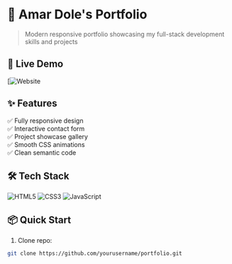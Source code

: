 # 🌟 Amar Dole's Portfolio

> Modern responsive portfolio showcasing my full-stack development skills and projects

## 🚀 Live Demo  
[![Website](https://amardole.github.io/portfolio/)

## ✨ Features  
✅ Fully responsive design  
✅ Interactive contact form  
✅ Project showcase gallery  
✅ Smooth CSS animations  
✅ Clean semantic code  

## 🛠 Tech Stack  
![HTML5](https://img.shields.io/badge/HTML5-E34F26?logo=html5&logoColor=white)
![CSS3](https://img.shields.io/badge/CSS3-1572B6?logo=css3&logoColor=white)
![JavaScript](https://img.shields.io/badge/JavaScript-F7DF1E?logo=javascript&logoColor=black)


## 📦 Quick Start  
1. Clone repo:  
```bash
git clone https://github.com/yourusername/portfolio.git
